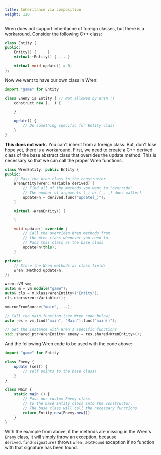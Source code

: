 ```yaml
---
title: Inheritance via composition
weight: 120
---
```


Wren does not support inheritacne of foreign classes, but there is a workaround. Consider the following C++ class:

```cpp
class Entity {
public:
    Entity() { ... }
    virtual ~Entity() { ... }

    virtual void update() = 0;
};
```

Now we want to have our own class in Wren:

```js
import "game" for Entity

class Enemy is Entity { // Not allowed by Wren :(
    construct new (...) {

    }

    update() {
        // Do something specific for Entity class
    }
}
```

**This does not work.** You can't inherit from a foreign class. But, don't lose hope yet, there is a workaround. First, we need to create a C++ derived class of the base abstract class that overrides the update method. This is necessary so that we can call the proper Wren functions.

```cpp
class WrenEntity: public Entity {
public:
    // Pass the Wren class to the constructor
    WrenEntity(wren::Variable derived) {
        // Find all of the methods you want to "override"
        // The number of arguments (_) or (_, _) does matter!
        updateFn = derived.func("update(_)");
    }

    virtual ~WrenEntity() {

    }

    void update() override {
        // Call the overriden Wren methods from
        // the Wren class whenever you need to.
        // Pass this class as the base class
        updateFn(this);
    }

private:
    // Store the Wren methods as class fields
    wren::Method updateFn;
};

wren::VM vm;
auto& m = vm.module("game");
auto& cls = m.klass<WrenEntity>("Entity");
cls.ctor<wren::Variable>();

vm.runFromSource("main", ...);

// Call the main function (see Wren code below)
auto res = vm.find("main", "Main").func("main()");

// Get the instance with Wren's specific functions
std::shared_ptr<WrenEntity> enemy = res.shared<WrenEntity>();
```

And the following Wren code to be used with the code above:

```js
import "game" for Entity

class Enemy {
    update (self) {
        // self points to the base class!
    }
}

class Main {
    static main () {
        // Pass our custom Enemy class
        // to the base Entity class into the constructor.
        // The base class will call the necessary functions.
        return Entity.new(Enemy.new())
    }
}
```

With the example from above, if the methods are missing in the Wren's `Enemy` class, it will simply throw an exception, because `derived.find(signature)` throws `wren::NotFound` exception if no function with that signature has been found.

